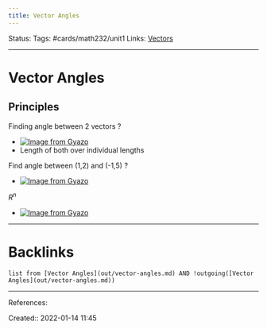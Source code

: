 ```yaml
---
title: Vector Angles
---
```

Status: 
Tags: #cards/math232/unit1 
Links: [Vectors](out/vectors.md)
___
# Vector Angles
## Principles
Finding angle between 2 vectors
?
- [![Image from Gyazo](https://i.gyazo.com/6533206e6c3a4abbeeb05770230716a1.png)](https://gyazo.com/6533206e6c3a4abbeeb05770230716a1)
- Length of both over individual lengths

Find angle between (1,2) and (-1,5)
?
- [![Image from Gyazo](https://i.gyazo.com/05a0c0e2c8c097fefa53aec8beb770f8.png)](https://gyazo.com/05a0c0e2c8c097fefa53aec8beb770f8)
<!--SR:!2022-03-05,2,150-->

$R^n$
- [![Image from Gyazo](https://i.gyazo.com/c567e6e0d3757f869c7779a704b535b7.png)](https://gyazo.com/c567e6e0d3757f869c7779a704b535b7)
___
# Backlinks
```dataview
list from [Vector Angles](out/vector-angles.md) AND !outgoing([Vector Angles](out/vector-angles.md))
```
___
References:

Created:: 2022-01-14 11:45
